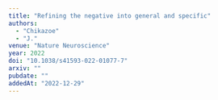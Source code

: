 ```yaml
---
title: "Refining the negative into general and specific"
authors:
  - "Chikazoe"
  - "J."
venue: "Nature Neuroscience"
year: 2022
doi: "10.1038/s41593-022-01077-7"
arxiv: ""
pubdate: ""
addedAt: "2022-12-29"
---
```

